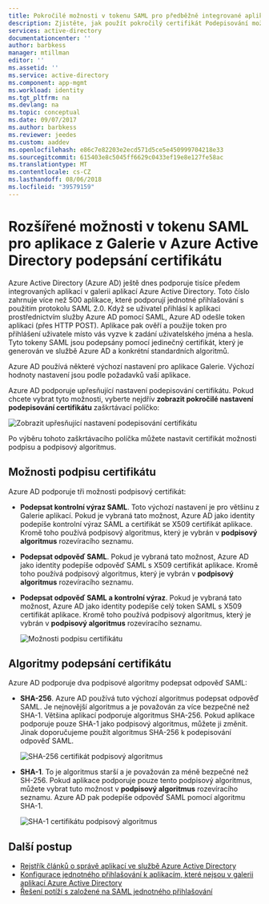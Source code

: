 ```yaml
---
title: Pokročilé možnosti v tokenu SAML pro předběžně integrované aplikace v Azure Active Directory podepisování certifikátů | Dokumentace Microsoftu
description: Zjistěte, jak použít pokročilý certifikát Podepisování možnosti v tokenu SAML pro předběžně integrované aplikace v Azure Active Directory
services: active-directory
documentationcenter: ''
author: barbkess
manager: mtillman
editor: ''
ms.assetid: ''
ms.service: active-directory
ms.component: app-mgmt
ms.workload: identity
ms.tgt_pltfrm: na
ms.devlang: na
ms.topic: conceptual
ms.date: 09/07/2017
ms.author: barbkess
ms.reviewer: jeedes
ms.custom: aaddev
ms.openlocfilehash: e86c7e82203e2ecd571d5ce5e450999704218e33
ms.sourcegitcommit: 615403e8c5045ff6629c0433ef19e8e127fe58ac
ms.translationtype: MT
ms.contentlocale: cs-CZ
ms.lasthandoff: 08/06/2018
ms.locfileid: "39579159"
---
```

# <a name="advanced-certificate-signing-options-in-the-saml-token-for-gallery-apps-in-azure-active-directory"></a>Rozšířené možnosti v tokenu SAML pro aplikace z Galerie v Azure Active Directory podepsání certifikátu
Azure Active Directory (Azure AD) ještě dnes podporuje tisíce předem integrovaných aplikací v galerii aplikací Azure Active Directory. Toto číslo zahrnuje více než 500 aplikace, které podporují jednotné přihlašování s použitím protokolu SAML 2.0. Když se uživatel přihlásí k aplikaci prostřednictvím služby Azure AD pomocí SAML, Azure AD odešle token aplikaci (přes HTTP POST). Aplikace pak ověří a použije token pro přihlášení uživatele místo vás vyzve k zadání uživatelského jména a hesla. Tyto tokeny SAML jsou podepsány pomocí jedinečný certifikát, který je generován ve službě Azure AD a konkrétní standardních algoritmů.

Azure AD používá některé výchozí nastavení pro aplikace Galerie. Výchozí hodnoty nastavení jsou podle požadavků vaší aplikace.

Azure AD podporuje upřesňující nastavení podepisování certifikátu. Pokud chcete vybrat tyto možnosti, vyberte nejdřív **zobrazit pokročilé nastavení podepisování certifikátu** zaškrtávací políčko:

![Zobrazit upřesňující nastavení podepisování certifikátu](./media/certificate-signing-options/saml-advance-certificate.png)

Po výběru tohoto zaškrtávacího políčka můžete nastavit certifikát možnosti podpisu a podpisový algoritmus.

## <a name="certificate-signing-options"></a>Možnosti podpisu certifikátu

Azure AD podporuje tři možnosti podpisový certifikát:

* **Podepsat kontrolní výraz SAML**. Toto výchozí nastavení je pro většinu z Galerie aplikací. Pokud je vybraná tato možnost, Azure AD jako identity podepíše kontrolní výraz SAML a certifikát se X509 certifikát aplikace. Kromě toho používá podpisový algoritmus, který je vybrán v **podpisový algoritmus** rozevíracího seznamu.

* **Podepsat odpověď SAML**. Pokud je vybraná tato možnost, Azure AD jako identity podepíše odpověď SAML s X509 certifikát aplikace. Kromě toho používá podpisový algoritmus, který je vybrán v **podpisový algoritmus** rozevíracího seznamu.

* **Podepsat odpověď SAML a kontrolní výraz**. Pokud je vybraná tato možnost, Azure AD jako identity podepíše celý token SAML s X509 certifikát aplikace. Kromě toho používá podpisový algoritmus, který je vybrán v **podpisový algoritmus** rozevíracího seznamu.

    ![Možnosti podpisu certifikátu](./media/certificate-signing-options/saml-signing-options.png)

## <a name="certificate-signing-algorithms"></a>Algoritmy podepsání certifikátu

Azure AD podporuje dva podpisové algoritmy podepsat odpověď SAML:

* **SHA-256**. Azure AD používá tuto výchozí algoritmus podepsat odpověď SAML. Je nejnovější algoritmus a je považován za více bezpečné než SHA-1. Většina aplikací podporuje algoritmus SHA-256. Pokud aplikace podporuje pouze SHA-1 jako podpisový algoritmus, můžete ji změnit. Jinak doporučujeme použít algoritmus SHA-256 k podepisování odpověď SAML.

    ![SHA-256 certifikát podpisový algoritmus](./media/certificate-signing-options/saml-signing-algo-sha256.png)

* **SHA-1**. To je algoritmus starší a je považován za méně bezpečné než SH-256. Pokud aplikace podporuje pouze tento podpisový algoritmus, můžete vybrat tuto možnost v **podpisový algoritmus** rozevíracího seznamu. Azure AD pak podepíše odpověď SAML pomocí algoritmu SHA-1.

    ![SHA-1 certifikátu podpisový algoritmus](./media/certificate-signing-options/saml-signing-algo-sha1.png)

## <a name="next-steps"></a>Další postup
* [Rejstřík článků o správě aplikací ve službě Azure Active Directory](../active-directory-apps-index.md)
* [Konfigurace jednotného přihlašování k aplikacím, které nejsou v galerii aplikací Azure Active Directory](../application-config-sso-how-to-configure-federated-sso-non-gallery.md)
* [Řešení potíží s založené na SAML jednotného přihlašování](../develop/howto-v1-debug-saml-sso-issues.md)


